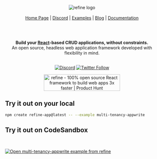 <div align="center" style="margin: 30px;">
<a href="https://refine.dev/">
    <picture  style="display: inline-block;" >
    <img alt="refine logo" src="https://refine.ams3.cdn.digitaloceanspaces.com/readme/refine-readme-banner.png">
</picture>
</a>

</br>
</br>

<div align="center">
    <a href="https://refine.dev">Home Page</a> |
    <a href="https://discord.gg/refine">Discord</a> |
    <a href="https://refine.dev/examples/">Examples</a> |
    <a href="https://refine.dev/blog/">Blog</a> |
    <a href="https://refine.dev/docs/">Documentation</a>
</div>
</div>

</br>
</br>

<div align="center"><strong>Build your <a href="https://reactjs.org/">React</a>-based CRUD applications, without constraints.</strong><br>An open source, headless web application framework developed with flexibility in mind.

<br />
<br />

[![Discord](https://img.shields.io/discord/837692625737613362.svg?label=&logo=discord&logoColor=ffffff&color=7389D8&labelColor=6A7EC2)](https://discord.gg/refine)
[![Twitter Follow](https://img.shields.io/twitter/follow/refine_dev?style=social)](https://twitter.com/refine_dev)

<a href="https://www.producthunt.com/posts/refine-3?utm_source=badge-top-post-badge&utm_medium=badge&utm_souce=badge-refine&#0045;3" target="_blank"><img src="https://api.producthunt.com/widgets/embed-image/v1/top-post-badge.svg?post_id=362220&theme=light&period=daily" alt="refine - 100&#0037;&#0032;open&#0032;source&#0032;React&#0032;framework&#0032;to&#0032;build&#0032;web&#0032;apps&#0032;3x&#0032;faster | Product Hunt" style="width: 250px; height: 54px;" width="250" height="54" /></a>

</div>

## Try it out on your local

```bash
npm create refine-app@latest -- --example multi-tenancy-appwrite
```

## Try it out on CodeSandbox

<br/>

[![Open multi-tenancy-appwrite example from refine](https://codesandbox.io/static/img/play-codesandbox.svg)](https://codesandbox.io/embed/github/refinedev/refine/tree/master/examples/multi-tenancy-appwrite?view=preview&theme=dark&codemirror=1)
